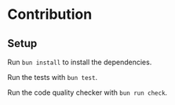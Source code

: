 # Contribution

## Setup

Run `bun install` to install the dependencies.

Run the tests with `bun test`.

Run the code quality checker with `bun run check`.
